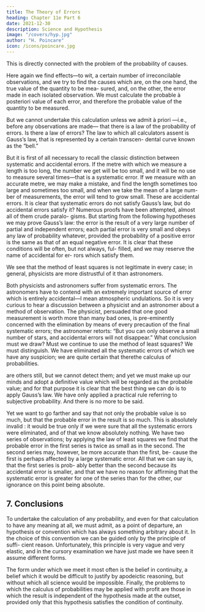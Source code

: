 ```yaml
---
title: The Theory of Errors
heading: Chapter 11e Part 6
date: 2021-12-30
description: Science and Hypothesis
image: "/covers/hyp.jpg"
author: "H. Poincare"
icon: /icons/poincare.jpg
---
```




This is directly connected with the problem of the probability of causes. 

Here again we find effects—to wit, a certain number of irreconcilable
observations, and we try to find the causes which are, on
the one hand, the true value of the quantity to be mea-
sured, and, on the other, the error made in each isolated
observation. We must calculate the probable à posteriori value of each error, and therefore the probable value of the quantity to be measured. 

But we cannot undertake this calculation unless we admit à priori —i.e., before any observations are made—
that there is a law of the probability of errors. Is there
a law of errors? The law to which all calculators assent
is Gauss’s law, that is represented by a certain transcen-
dental curve known as the “bell.”

But it is first of all necessary to recall the classic distinction between systematic and accidental errors. If the
metre with which we measure a length is too long, the
number we get will be too small, and it will be no use to
measure several times—that is a systematic error. If we
measure with an accurate metre, we may make a mistake,
and find the length sometimes too large and sometimes
too small, and when we take the mean of a large num-
ber of measurements, the error will tend to grow small.
These are accidental errors.
It is clear that systematic errors do not satisfy Gauss’s
law, but do accidental errors satisfy it? Numerous proofs
have been attempted, almost all of them crude paralo-
gisms. But starting from the following hypotheses we
may prove Gauss’s law: the error is the result of a very
large number of partial and independent errors; each partial error is very small and obeys any law of probability whatever, provided the probability of a positive error is the same as that of an equal negative error. It is clear
that these conditions will be often, but not always, ful-
filled, and we may reserve the name of accidental for er-
rors which satisfy them.

We see that the method of least squares is not legitimate in every case; in general, physicists are more distrustful of it than astronomers. 


Both physicists and astronomers suffer from systematic errors. The astronomers have to contend
with an extremely important source of error which is entirely accidental—I mean atmospheric undulations. So it
is very curious to hear a discussion between a physicist
and an astronomer about a method of observation. The
physicist, persuaded that one good measurement is worth
more than many bad ones, is pre-eminently concerned
with the elimination by means of every precaution of the
final systematic errors; the astronomer retorts: “But you
can only observe a small number of stars, and accidental
errors will not disappear.”
What conclusion must we draw? Must we continue to
use the method of least squares? We must distinguish.
We have eliminated all the systematic errors of which
we have any suspicion; we are quite certain that therethe calculus of probabilities.

are others still, but we cannot detect them; and yet we
must make up our minds and adopt a definitive value
which will be regarded as the probable value; and for
that purpose it is clear that the best thing we can do is
to apply Gauss’s law. We have only applied a practical
rule referring to subjective probability. And there is no
more to be said.

Yet we want to go farther and say that not only the
probable value is so much, but that the probable error in
the result is so much. This is absolutely invalid : it would
be true only if we were sure that all the systematic errors
were eliminated, and of that we know absolutely nothing.
We have two series of observations; by applying the law
of least squares we find that the probable error in the
first series is twice as small as in the second. The second
series may, however, be more accurate than the first, be-
cause the first is perhaps affected by a large systematic
error. All that we can say is, that the first series is prob-
ably better than the second because its accidental error
is smaller, and that we have no reason for affirming that
the systematic error is greater for one of the series than
for the other, our ignorance on this point being absolute.


## 7. Conclusions


<!-- In the preceding lines I have set several problems, and have given no solution. I do not re-science and hypothesis gret this, for perhaps they will invite the reader to reflect
on these delicate questions.

However that may be, there are certain points which
seem to be well established.  -->

To undertake the calculation of any probability, and even for that calculation to
have any meaning at all, we must admit, as a point of departure, an hypothesis or convention which has always
something arbitrary about it. In the choice of this convention we can be guided only by the principle of suffi-
cient reason. Unfortunately, this principle is very vague and very elastic, and in the cursory examination we have
just made we have seen it assume different forms. 

The form under which we meet it most often is the belief in continuity, a belief which it would be difficult to justify
by apodeictic reasoning, but without which all science would be impossible. Finally, the problems to which the
calculus of probabilities may be applied with profit are those in which the result is independent of the hypothesis made at the outset, provided only that this hypothesis satisfies the condition of continuity.
